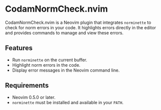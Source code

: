 # CodamNormCheck.nvim

CodamNormCheck.nvim is a Neovim plugin that integrates `norminette` to check for norm errors in your code. It highlights errors directly in the editor and provides commands to manage and view these errors.

## Features

- Run `norminette` on the current buffer.
- Highlight norm errors in the code.
- Display error messages in the Neovim command line.

## Requirements

- Neovim 0.5.0 or later.
- `norminette` must be installed and available in your `PATH`.

